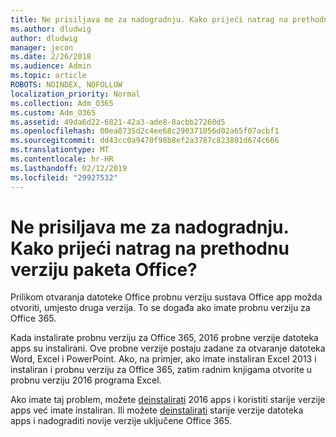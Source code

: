 ```yaml
---
title: Ne prisiljava me za nadogradnju. Kako prijeći natrag na prethodnu verziju paketa Office?
ms.author: dludwig
author: dludwig
manager: jecon
ms.date: 2/26/2018
ms.audience: Admin
ms.topic: article
ROBOTS: NOINDEX, NOFOLLOW
localization_priority: Normal
ms.collection: Adm_O365
ms.custom: Adm_O365
ms.assetid: 49da6d22-6821-42a3-ade8-8acbb27260d5
ms.openlocfilehash: 00ea0735d2c4ee68c290371056d02a65f07acbf1
ms.sourcegitcommit: dd43cc0a9470f98b8ef2a3787c823801d674c666
ms.translationtype: MT
ms.contentlocale: hr-HR
ms.lasthandoff: 02/12/2019
ms.locfileid: "29927532"
---
```

# <a name="dont-force-me-to-upgrade-how-do-i-go-back-to-the-previous-office-version"></a>Ne prisiljava me za nadogradnju. Kako prijeći natrag na prethodnu verziju paketa Office?

Prilikom otvaranja datoteke Office probnu verziju sustava Office app možda otvoriti, umjesto druga verzija. To se događa ako imate probnu verziju za Office 365. 
  
Kada instalirate probnu verziju za Office 365, 2016 probne verzije datoteka apps su instalirani. Ove probne verzije postaju zadane za otvaranje datoteka Word, Excel i PowerPoint. Ako, na primjer, ako imate instaliran Excel 2013 i instaliran i probnu verziju za Office 365, zatim radnim knjigama otvorite u probnu verziju 2016 programa Excel. 
  
Ako imate taj problem, možete [deinstalirati](https://support.office.com/article/9dd49b83-264a-477a-8fcc-2fdf5dbf61d8.aspx) 2016 apps i koristiti starije verzije apps već imate instaliran. Ili možete [deinstalirati](https://support.office.com/article/9dd49b83-264a-477a-8fcc-2fdf5dbf61d8.aspx) starije verzije datoteka apps i nadograditi novije verzije uključene Office 365. 
  


